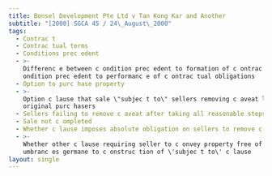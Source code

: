 ```yaml
---
title: Bonsel Development Pte Ltd v Tan Kong Kar and Another
subtitle: "[2000] SGCA 45 / 24\_August\_2000"
tags:
  - Contrac t
  - Contrac tual terms
  - Conditions prec edent
  - >-
    Differenc e between c ondition prec edent to formation of c ontrac t and c
    ondition prec edent to performanc e of c ontrac tual obligations
  - Option to purc hase property
  - >-
    Option c lause that sale \"subjec t to\" sellers removing c aveat lodged by
    original purc hasers
  - Sellers failing to remove c aveat after taking all reasonable steps
  - Sale not c ompleted
  - Whether c lause imposes absolute obligation on sellers to remove c aveat
  - >-
    Whether other c lause requiring seller to c onvey property free of enc
    umbranc es germane to c onstruc tion of \'subjec t to\' c lause
layout: single
---
```


